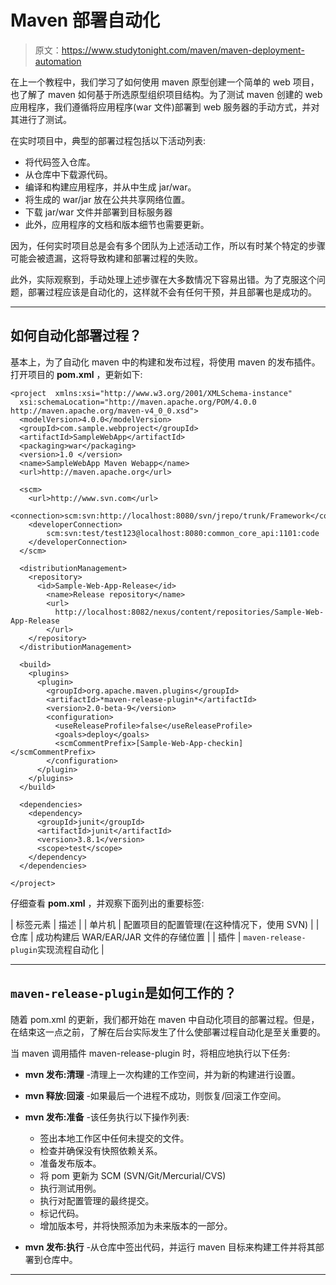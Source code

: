 # Maven 部署自动化

> 原文：<https://www.studytonight.com/maven/maven-deployment-automation>

在上一个教程中，我们学习了如何使用 maven 原型创建一个简单的 web 项目，也了解了 maven 如何基于所选原型组织项目结构。为了测试 maven 创建的 web 应用程序，我们遵循将应用程序(war 文件)部署到 web 服务器的手动方式，并对其进行了测试。

在实时项目中，典型的部署过程包括以下活动列表:

*   将代码签入仓库。
*   从仓库中下载源代码。
*   编译和构建应用程序，并从中生成 jar/war。
*   将生成的 war/jar 放在公共共享网络位置。
*   下载 jar/war 文件并部署到目标服务器
*   此外，应用程序的文档和版本细节也需要更新。

因为，任何实时项目总是会有多个团队为上述活动工作，所以有时某个特定的步骤可能会被遗漏，这将导致构建和部署过程的失败。

此外，实际观察到，手动处理上述步骤在大多数情况下容易出错。为了克服这个问题，部署过程应该是自动化的，这样就不会有任何干预，并且部署也是成功的。

* * *

## 如何自动化部署过程？

基本上，为了自动化 maven 中的构建和发布过程，将使用 maven 的发布插件。打开项目的 **pom.xml** ，更新如下:

```
<project  xmlns:xsi="http://www.w3.org/2001/XMLSchema-instance"
  xsi:schemaLocation="http://maven.apache.org/POM/4.0.0 http://maven.apache.org/maven-v4_0_0.xsd">
  <modelVersion>4.0.0</modelVersion>
  <groupId>com.sample.webproject</groupId>
  <artifactId>SampleWebApp</artifactId>
  <packaging>war</packaging>
  <version>1.0 </version>
  <name>SampleWebApp Maven Webapp</name>
  <url>http://maven.apache.org</url>

  <scm>
    <url>http://www.svn.com</url>
    <connection>scm:svn:http://localhost:8080/svn/jrepo/trunk/Framework</connection>
    <developerConnection>
     	scm:svn:test/test123@localhost:8080:common_core_api:1101:code
    </developerConnection>
  </scm>

  <distributionManagement>
    <repository>
      <id>Sample-Web-App-Release</id>
        <name>Release repository</name>
        <url>
          http://localhost:8082/nexus/content/repositories/Sample-Web-App-Release
        </url>
    </repository>
  </distributionManagement>

  <build>
    <plugins>
      <plugin>
        <groupId>org.apache.maven.plugins</groupId>
        <artifactId>*maven-release-plugin*</artifactId>
        <version>2.0-beta-9</version>
        <configuration>
          <useReleaseProfile>false</useReleaseProfile>
          <goals>deploy</goals>
          <scmCommentPrefix>[Sample-Web-App-checkin]</scmCommentPrefix>
        </configuration>
      </plugin>
    </plugins>
  </build>

  <dependencies>
    <dependency>
      <groupId>junit</groupId>
      <artifactId>junit</artifactId>
      <version>3.8.1</version>
      <scope>test</scope>
    </dependency>
  </dependencies>

</project>
```

仔细查看 **pom.xml** ，并观察下面列出的重要标签:

| 标签元素 | 描述 |
| 单片机 | 配置项目的配置管理(在这种情况下，使用 SVN) |
| 仓库 | 成功构建后 WAR/EAR/JAR 文件的存储位置 |
| 插件 | `maven-release-plugin`实现流程自动化 |

* * *

## `maven-release-plugin`是如何工作的？

随着 pom.xml 的更新，我们都开始在 maven 中自动化项目的部署过程。但是，在结束这一点之前，了解在后台实际发生了什么使部署过程自动化是至关重要的。

当 maven 调用插件 maven-release-plugin 时，将相应地执行以下任务:

*   **mvn 发布:清理** -清理上一次构建的工作空间，并为新的构建进行设置。
*   **mvn 释放:回滚** -如果最后一个进程不成功，则恢复/回滚工作空间。
*   **mvn 发布:准备** -该任务执行以下操作列表:

    *   签出本地工作区中任何未提交的文件。
    *   检查并确保没有快照依赖关系。
    *   准备发布版本。
    *   将 pom 更新为 SCM (SVN/Git/Mercurial/CVS)
    *   执行测试用例。
    *   执行对配置管理的最终提交。
    *   标记代码。
    *   增加版本号，并将快照添加为未来版本的一部分。
*   **mvn 发布:执行** -从仓库中签出代码，并运行 maven 目标来构建工件并将其部署到仓库中。

* * *